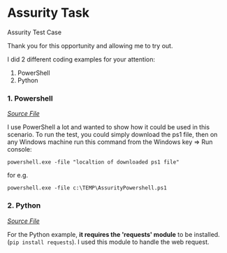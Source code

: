 # Assurity Task #

Assurity Test Case

Thank you for this opportunity and allowing me to try out.

I did 2 different coding examples for your attention:
1. PowerShell
2. Python

### 1. Powershell ### 

[*Source File*](AssurityPowershell.ps1)

I use PowerShell a lot and wanted to show how it could be used in this scenario.
To run the test, you could simply download the ps1 file, then on any Windows machine run this command from the 
Windows key => Run console:

`powershell.exe -file "localtion of downloaded ps1 file"`

for e.g.

`powershell.exe -file c:\TEMP\AssurityPowershell.ps1`

### 2. Python ###

[*Source File*](AssurityPython.py)

For the Python example, **it requires the 'requests' module** to be installed. (`pip install requests`).
I used this module to handle the web request.
